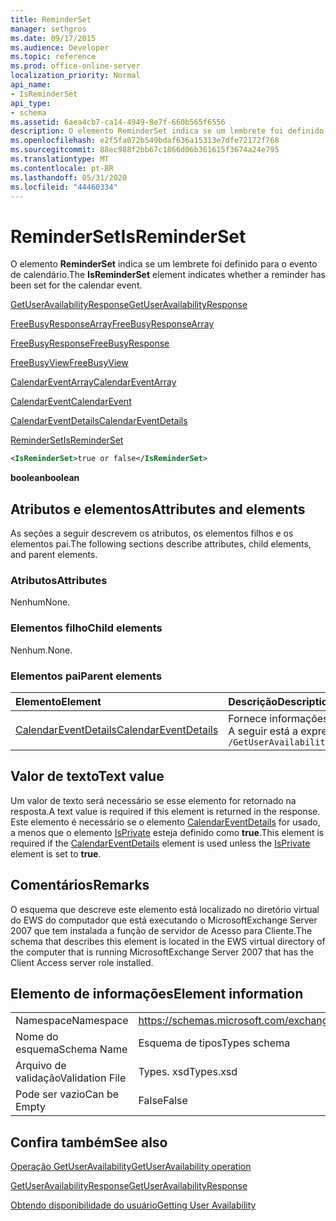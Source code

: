 ```yaml
---
title: ReminderSet
manager: sethgros
ms.date: 09/17/2015
ms.audience: Developer
ms.topic: reference
ms.prod: office-online-server
localization_priority: Normal
api_name:
- IsReminderSet
api_type:
- schema
ms.assetid: 6aea4cb7-ca14-4949-8e7f-660b565f6556
description: O elemento ReminderSet indica se um lembrete foi definido para o evento de calendário.
ms.openlocfilehash: e2f5fa072b549bdaf636a15313e7dfe72172f768
ms.sourcegitcommit: 88ec988f2bb67c1866d06b361615f3674a24e795
ms.translationtype: MT
ms.contentlocale: pt-BR
ms.lasthandoff: 05/31/2020
ms.locfileid: "44460334"
---
```

# <a name="isreminderset"></a><span data-ttu-id="f796b-103">ReminderSet</span><span class="sxs-lookup"><span data-stu-id="f796b-103">IsReminderSet</span></span>

<span data-ttu-id="f796b-104">O elemento **ReminderSet** indica se um lembrete foi definido para o evento de calendário.</span><span class="sxs-lookup"><span data-stu-id="f796b-104">The **IsReminderSet** element indicates whether a reminder has been set for the calendar event.</span></span> 
  
[<span data-ttu-id="f796b-105">GetUserAvailabilityResponse</span><span class="sxs-lookup"><span data-stu-id="f796b-105">GetUserAvailabilityResponse</span></span>](getuseravailabilityresponse.md)
  
[<span data-ttu-id="f796b-106">FreeBusyResponseArray</span><span class="sxs-lookup"><span data-stu-id="f796b-106">FreeBusyResponseArray</span></span>](freebusyresponsearray.md)
  
[<span data-ttu-id="f796b-107">FreeBusyResponse</span><span class="sxs-lookup"><span data-stu-id="f796b-107">FreeBusyResponse</span></span>](freebusyresponse.md)
  
[<span data-ttu-id="f796b-108">FreeBusyView</span><span class="sxs-lookup"><span data-stu-id="f796b-108">FreeBusyView</span></span>](freebusyview.md)
  
[<span data-ttu-id="f796b-109">CalendarEventArray</span><span class="sxs-lookup"><span data-stu-id="f796b-109">CalendarEventArray</span></span>](calendareventarray.md)
  
[<span data-ttu-id="f796b-110">CalendarEvent</span><span class="sxs-lookup"><span data-stu-id="f796b-110">CalendarEvent</span></span>](calendarevent.md)
  
[<span data-ttu-id="f796b-111">CalendarEventDetails</span><span class="sxs-lookup"><span data-stu-id="f796b-111">CalendarEventDetails</span></span>](calendareventdetails.md)
  
[<span data-ttu-id="f796b-112">ReminderSet</span><span class="sxs-lookup"><span data-stu-id="f796b-112">IsReminderSet</span></span>](isreminderset.md)
  
```xml
<IsReminderSet>true or false</IsReminderSet>
```

 <span data-ttu-id="f796b-113">**boolean**</span><span class="sxs-lookup"><span data-stu-id="f796b-113">**boolean**</span></span>
## <a name="attributes-and-elements"></a><span data-ttu-id="f796b-114">Atributos e elementos</span><span class="sxs-lookup"><span data-stu-id="f796b-114">Attributes and elements</span></span>

<span data-ttu-id="f796b-115">As seções a seguir descrevem os atributos, os elementos filhos e os elementos pai.</span><span class="sxs-lookup"><span data-stu-id="f796b-115">The following sections describe attributes, child elements, and parent elements.</span></span>
  
### <a name="attributes"></a><span data-ttu-id="f796b-116">Atributos</span><span class="sxs-lookup"><span data-stu-id="f796b-116">Attributes</span></span>

<span data-ttu-id="f796b-117">Nenhum</span><span class="sxs-lookup"><span data-stu-id="f796b-117">None.</span></span>
  
### <a name="child-elements"></a><span data-ttu-id="f796b-118">Elementos filho</span><span class="sxs-lookup"><span data-stu-id="f796b-118">Child elements</span></span>

<span data-ttu-id="f796b-119">Nenhum.</span><span class="sxs-lookup"><span data-stu-id="f796b-119">None.</span></span>
  
### <a name="parent-elements"></a><span data-ttu-id="f796b-120">Elementos pai</span><span class="sxs-lookup"><span data-stu-id="f796b-120">Parent elements</span></span>

|<span data-ttu-id="f796b-121">**Elemento**</span><span class="sxs-lookup"><span data-stu-id="f796b-121">**Element**</span></span>|<span data-ttu-id="f796b-122">**Descrição**</span><span class="sxs-lookup"><span data-stu-id="f796b-122">**Description**</span></span>|
|:-----|:-----|
|[<span data-ttu-id="f796b-123">CalendarEventDetails</span><span class="sxs-lookup"><span data-stu-id="f796b-123">CalendarEventDetails</span></span>](calendareventdetails.md) <br/> |<span data-ttu-id="f796b-124">Fornece informações adicionais sobre um evento de calendário.</span><span class="sxs-lookup"><span data-stu-id="f796b-124">Provides additional information about a calendar event.</span></span>  <br/> <span data-ttu-id="f796b-125">A seguir está a expressão XPath para este elemento:</span><span class="sxs-lookup"><span data-stu-id="f796b-125">The following is the XPath expression to this element:</span></span>  <br/>  `/GetUserAvailabilityResponse/FreeBusyResponseArray/FreeBusyResponse/FreeBusyView/CalendarEventArray/CalendarEvent[i]/CalendarEventDetails` <br/> |
   
## <a name="text-value"></a><span data-ttu-id="f796b-126">Valor de texto</span><span class="sxs-lookup"><span data-stu-id="f796b-126">Text value</span></span>

<span data-ttu-id="f796b-127">Um valor de texto será necessário se esse elemento for retornado na resposta.</span><span class="sxs-lookup"><span data-stu-id="f796b-127">A text value is required if this element is returned in the response.</span></span> <span data-ttu-id="f796b-128">Este elemento é necessário se o elemento [CalendarEventDetails](calendareventdetails.md) for usado, a menos que o elemento [IsPrivate](isprivate.md) esteja definido como **true**.</span><span class="sxs-lookup"><span data-stu-id="f796b-128">This element is required if the [CalendarEventDetails](calendareventdetails.md) element is used unless the [IsPrivate](isprivate.md) element is set to **true**.</span></span>
  
## <a name="remarks"></a><span data-ttu-id="f796b-129">Comentários</span><span class="sxs-lookup"><span data-stu-id="f796b-129">Remarks</span></span>

<span data-ttu-id="f796b-130">O esquema que descreve este elemento está localizado no diretório virtual do EWS do computador que está executando o MicrosoftExchange Server 2007 que tem instalada a função de servidor de Acesso para Cliente.</span><span class="sxs-lookup"><span data-stu-id="f796b-130">The schema that describes this element is located in the EWS virtual directory of the computer that is running MicrosoftExchange Server 2007 that has the Client Access server role installed.</span></span>
  
## <a name="element-information"></a><span data-ttu-id="f796b-131">Elemento de informações</span><span class="sxs-lookup"><span data-stu-id="f796b-131">Element information</span></span>

|||
|:-----|:-----|
|<span data-ttu-id="f796b-132">Namespace</span><span class="sxs-lookup"><span data-stu-id="f796b-132">Namespace</span></span>  <br/> |https://schemas.microsoft.com/exchange/services/2006/types  <br/> |
|<span data-ttu-id="f796b-133">Nome do esquema</span><span class="sxs-lookup"><span data-stu-id="f796b-133">Schema Name</span></span>  <br/> |<span data-ttu-id="f796b-134">Esquema de tipos</span><span class="sxs-lookup"><span data-stu-id="f796b-134">Types schema</span></span>  <br/> |
|<span data-ttu-id="f796b-135">Arquivo de validação</span><span class="sxs-lookup"><span data-stu-id="f796b-135">Validation File</span></span>  <br/> |<span data-ttu-id="f796b-136">Types. xsd</span><span class="sxs-lookup"><span data-stu-id="f796b-136">Types.xsd</span></span>  <br/> |
|<span data-ttu-id="f796b-137">Pode ser vazio</span><span class="sxs-lookup"><span data-stu-id="f796b-137">Can be Empty</span></span>  <br/> |<span data-ttu-id="f796b-138">False</span><span class="sxs-lookup"><span data-stu-id="f796b-138">False</span></span>  <br/> |
   
## <a name="see-also"></a><span data-ttu-id="f796b-139">Confira também</span><span class="sxs-lookup"><span data-stu-id="f796b-139">See also</span></span>



[<span data-ttu-id="f796b-140">Operação GetUserAvailability</span><span class="sxs-lookup"><span data-stu-id="f796b-140">GetUserAvailability operation</span></span>](getuseravailability-operation.md)
  
[<span data-ttu-id="f796b-141">GetUserAvailabilityResponse</span><span class="sxs-lookup"><span data-stu-id="f796b-141">GetUserAvailabilityResponse</span></span>](getuseravailabilityresponse.md)


[<span data-ttu-id="f796b-142">Obtendo disponibilidade do usuário</span><span class="sxs-lookup"><span data-stu-id="f796b-142">Getting User Availability</span></span>](https://msdn.microsoft.com/library/d4133fcb-9b0f-4e6b-aadf-a389da83516a%28Office.15%29.aspx)

